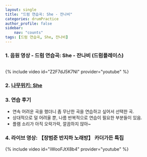 ```yaml
---
layout: single
title: "드럼 연습곡: She - 잔나비"
categories: drumPractice
author_profile: false
sidebar:
    nav: "counts"
tags: [드럼 연습곡, She, 잔나비]
---
```


### 1. 음원 영상 - 드럼 연습곡: She - 잔나비 (드럼플레이스)
<br/>
{% include video id="Z2F7dJ5K7NI" provider="youtube" %}

### 2. [나무위키: She][]
[나무위키: She]: https://namu.wiki/w/She%20(Hidden%20Track%20No.V%201%EC%9B%94%20%EC%84%A0%EC%A0%95%EA%B3%A1)

 
   
### 3. 연습 후기
* 연속 어려운 곡을 했더니 좀 무난한 곡을 연습하고 싶어서 선택한 곡.
* 상대적으로 덜 어려울 뿐, 나름 반복적으로 연습이 필요한 부분들이 있음.
* 플램 소리가 아직 오락가락, 깔끔하지 않아~

### 4. 라이브 영상: 【장범준 반지하 노래방】 카더가든 특집
{% include video id="iWooFJtX8b4" provider="youtube" %}
